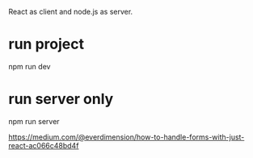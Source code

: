 React as client and node.js as server.

# run project
 npm run dev

# run server only
 npm run server



https://medium.com/@everdimension/how-to-handle-forms-with-just-react-ac066c48bd4f
